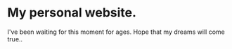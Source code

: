 # My personal website.

I've been waiting for this moment for ages.
Hope that my dreams will come true..